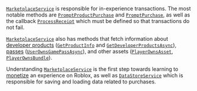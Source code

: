 [`MarketplaceService`](https://create.roblox.com/docs/reference/engine/classes/MarketplaceService) is responsible for in-experience transactions. The
most notable methods are
[`PromptProductPurchase`](https://create.roblox.com/docs/reference/engine/classes/MarketplaceService#PromptProductPurchase) and
[`PromptPurchase`](https://create.roblox.com/docs/reference/engine/classes/MarketplaceService#PromptPurchase), as well as the
callback [`ProcessReceipt`](https://create.roblox.com/docs/reference/engine/classes/MarketplaceService#ProcessReceipt) which must
be defined so that transactions do not fail.

[`MarketplaceService`](https://create.roblox.com/docs/reference/engine/classes/MarketplaceService) also has methods that fetch information about
[developer products](https://create.roblox.com/docs/production/monetization/developer-products)
([`GetProductInfo`](https://create.roblox.com/docs/reference/engine/classes/MarketplaceService#GetProductInfo) and
[`GetDeveloperProductsAsync`](https://create.roblox.com/docs/reference/engine/classes/MarketplaceService#GetDeveloperProductsAsync)),
[passes](https://create.roblox.com/docs/production/monetization/game-passes)
([`UserOwnsGamePassAsync`](https://create.roblox.com/docs/reference/engine/classes/MarketplaceService#UserOwnsGamePassAsync)),
and other assets
([`PlayerOwnsAsset`](https://create.roblox.com/docs/reference/engine/classes/MarketplaceService#PlayerOwnsAsset),
[`PlayerOwnsBundle`](https://create.roblox.com/docs/reference/engine/classes/MarketplaceService#PlayerOwnsBundle)).

Understanding [`MarketplaceService`](https://create.roblox.com/docs/reference/engine/classes/MarketplaceService) is the first step towards learning to
[monetize](https://create.roblox.com/docs/production/monetization) an experience on Roblox,
as well as [`DataStoreService`](https://create.roblox.com/docs/reference/engine/classes/DataStoreService) which is responsible for saving and
loading data related to purchases.